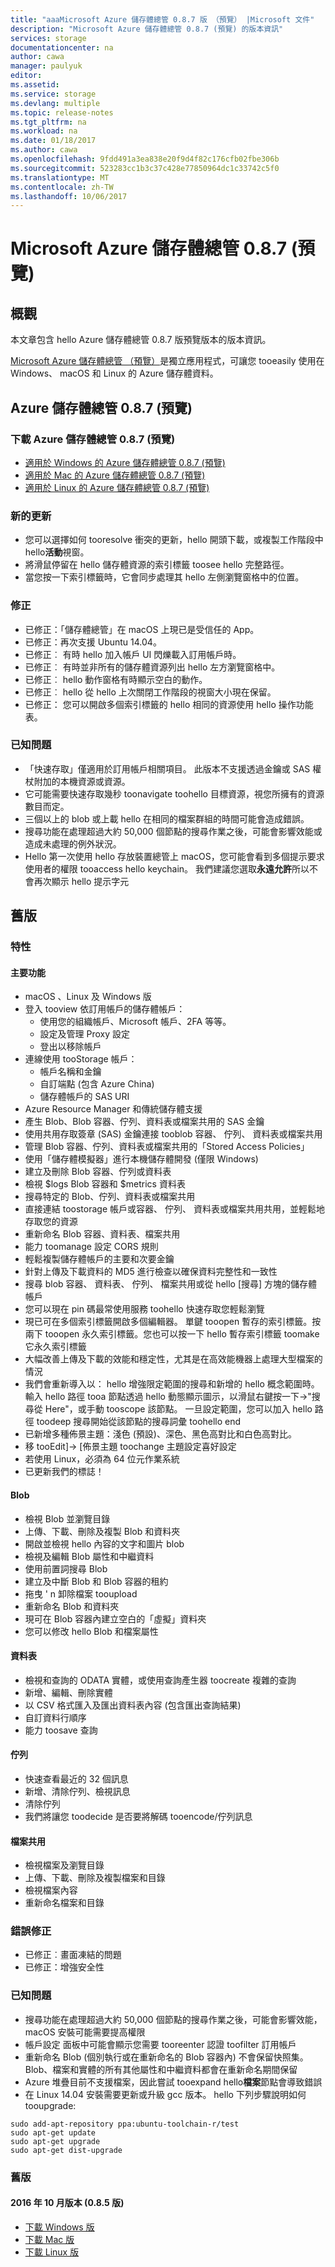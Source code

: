 ```yaml
---
title: "aaaMicrosoft Azure 儲存體總管 0.8.7 版 （預覽） |Microsoft 文件"
description: "Microsoft Azure 儲存體總管 0.8.7 (預覽) 的版本資訊"
services: storage
documentationcenter: na
author: cawa
manager: paulyuk
editor: 
ms.assetid: 
ms.service: storage
ms.devlang: multiple
ms.topic: release-notes
ms.tgt_pltfrm: na
ms.workload: na
ms.date: 01/18/2017
ms.author: cawa
ms.openlocfilehash: 9fdd491a3ea838e20f9d4f82c176cfb02fbe306b
ms.sourcegitcommit: 523283cc1b3c37c428e77850964dc1c33742c5f0
ms.translationtype: MT
ms.contentlocale: zh-TW
ms.lasthandoff: 10/06/2017
---
```

# <a name="microsoft-azure-storage-explorer-087-preview"></a>Microsoft Azure 儲存體總管 0.8.7 (預覽)
## <a name="overview"></a>概觀
本文章包含 hello Azure 儲存體總管 0.8.7 版預覽版本的版本資訊。

[Microsoft Azure 儲存體總管 （預覽）](./vs-azure-tools-storage-manage-with-storage-explorer.md)是獨立應用程式，可讓您 tooeasily 使用在 Windows、 macOS 和 Linux 的 Azure 儲存體資料。

## <a name="azure-storage-explorer-087-preview"></a>Azure 儲存體總管 0.8.7 (預覽)
### <a name="download-azure-storage-explorer-087-preview"></a>下載 Azure 儲存體總管 0.8.7 (預覽)
- [適用於 Windows 的 Azure 儲存體總管 0.8.7 (預覽)](https://go.microsoft.com/fwlink/?LinkId=708343)
- [適用於 Mac 的 Azure 儲存體總管 0.8.7 (預覽)](https://go.microsoft.com/fwlink/?LinkId=708342)
- [適用於 Linux 的 Azure 儲存體總管 0.8.7 (預覽)](https://go.microsoft.com/fwlink/?LinkId=722418)

### <a name="new-updates"></a>新的更新
* 您可以選擇如何 tooresolve 衝突的更新，hello 開頭下載，或複製工作階段中 hello**活動**視窗。
* 將滑鼠停留在 hello 儲存體資源的索引標籤 toosee hello 完整路徑。
* 當您按一下索引標籤時，它會同步處理其 hello 左側瀏覽窗格中的位置。

### <a name="fixes"></a>修正
* 已修正：「儲存體總管」在 macOS 上現已是受信任的 App。
* 已修正：再次支援 Ubuntu 14.04。
* 已修正︰ 有時 hello 加入帳戶 UI 閃爍載入訂用帳戶時。
* 已修正︰ 有時並非所有的儲存體資源列出 hello 左方瀏覽窗格中。
* 已修正︰ hello 動作窗格有時顯示空白的動作。
* 已修正︰ hello 從 hello 上次關閉工作階段的視窗大小現在保留。
* 已修正： 您可以開啟多個索引標籤的 hello 相同的資源使用 hello 操作功能表。

### <a name="known-issues"></a>已知問題
* 「快速存取」僅適用於訂用帳戶相關項目。 此版本不支援透過金鑰或 SAS 權杖附加的本機資源或資源。
* 它可能需要快速存取幾秒 toonavigate toohello 目標資源，視您所擁有的資源數目而定。
* 三個以上的 blob 或上載 hello 在相同的檔案群組的時間可能會造成錯誤。
* 搜尋功能在處理超過大約 50,000 個節點的搜尋作業之後，可能會影響效能或造成未處理的例外狀況。
* Hello 第一次使用 hello 存放裝置總管上 macOS，您可能會看到多個提示要求使用者的權限 tooaccess hello keychain。 我們建議您選取**永遠允許**所以不會再次顯示 hello 提示字元

## <a name="previous-releases"></a>舊版
### <a name="features"></a>特性
#### <a name="main-features"></a>主要功能
* macOS 、Linux 及 Windows 版
* 登入 tooview 依訂用帳戶的儲存體帳戶：
    * 使用您的組織帳戶、Microsoft 帳戶、2FA 等等。
    * 設定及管理 Proxy 設定
    * 登出以移除帳戶
* 連線使用 tooStorage 帳戶：
    * 帳戶名稱和金鑰
    * 自訂端點 (包含 Azure China)
    * 儲存體帳戶的 SAS URI
* Azure Resource Manager 和傳統儲存體支援
* 產生 Blob、Blob 容器、佇列、資料表或檔案共用的 SAS 金鑰
* 使用共用存取簽章 (SAS) 金鑰連接 tooblob 容器、 佇列、 資料表或檔案共用
* 管理 Blob 容器、佇列、資料表或檔案共用的「Stored Access Policies」
* 使用「儲存體模擬器」進行本機儲存體開發 (僅限 Windows)
* 建立及刪除 Blob 容器、佇列或資料表
* 檢視 $logs Blob 容器和 $metrics 資料表
* 搜尋特定的 Blob、佇列、資料表或檔案共用
* 直接連結 toostorage 帳戶或容器、 佇列、 資料表或檔案共用共用，並輕鬆地存取您的資源
* 重新命名 Blob 容器、資料表、檔案共用
* 能力 toomanage 設定 CORS 規則
* 輕鬆複製儲存體帳戶的主要和次要金鑰
* 針對上傳及下載資料的 MD5 進行檢查以確保資料完整性和一致性
* 搜尋 blob 容器、 資料表、 佇列、 檔案共用或從 hello [搜尋] 方塊的儲存體帳戶
* 您可以現在 pin 碼最常使用服務 toohello 快速存取您輕鬆瀏覽
* 現已可在多個索引標籤開啟多個編輯器。 單鍵 tooopen 暫存的索引標籤。按兩下 tooopen 永久索引標籤。您也可以按一下 hello 暫存索引標籤 toomake 它永久索引標籤
* 大幅改善上傳及下載的效能和穩定性，尤其是在高效能機器上處理大型檔案的情況
* 我們會重新導入以： hello 增強限定範圍的搜尋和新增的 hello 概念範圍時。 輸入 hello 路徑 tooa 節點透過 hello 動態顯示圖示，以滑鼠右鍵按一下->"搜尋從 Here"，或手動 tooscope 該節點。 一旦設定範圍，您可以加入 hello 路徑 toodeep 搜尋開始從該節點的搜尋詞彙 toohello end
* 已新增多種佈景主題：淺色 (預設)、深色、黑色高對比和白色高對比。
* 移 tooEdit]-> [佈景主題 toochange 主題設定喜好設定
* 若使用 Linux，必須為 64 位元作業系統
* 已更新我們的標誌！
#### <a name="blobs"></a>Blob
* 檢視 Blob 並瀏覽目錄
* 上傳、下載、刪除及複製 Blob 和資料夾
* 開啟並檢視 hello 內容的文字和圖片 blob
* 檢視及編輯 Blob 屬性和中繼資料
* 使用前置詞搜尋 Blob
* 建立及中斷 Blob 和 Blob 容器的租約
* 拖曳 ' n 卸除檔案 tooupload
* 重新命名 Blob 和資料夾
* 現可在 Blob 容器內建立空白的「虛擬」資料夾
* 您可以修改 hello Blob 和檔案屬性
#### <a name="tables"></a>資料表
* 檢視和查詢的 ODATA 實體，或使用查詢產生器 toocreate 複雜的查詢
* 新增、編輯、刪除實體
* 以 CSV 格式匯入及匯出資料表內容 (包含匯出查詢結果)
* 自訂資料行順序
* 能力 toosave 查詢
#### <a name="queues"></a>佇列
* 快速查看最近的 32 個訊息
* 新增、清除佇列、檢視訊息
* 清除佇列
* 我們將讓您 toodecide 是否要將解碼 tooencode/佇列訊息
#### <a name="file-shares"></a>檔案共用
* 檢視檔案及瀏覽目錄
* 上傳、下載、刪除及複製檔案和目錄
* 檢視檔案內容
* 重新命名檔案和目錄

### <a name="bug-fixes"></a>錯誤修正
* 已修正︰畫面凍結的問題
* 已修正：增強安全性

### <a name="known-issues"></a>已知問題
* 搜尋功能在處理超過大約 50,000 個節點的搜尋作業之後，可能會影響效能，macOS 安裝可能需要提高權限
* 帳戶設定 面板中可能會顯示您需要 tooreenter 認證 toofilter 訂用帳戶
* 重新命名 Blob (個別執行或在重新命名的 Blob 容器內) 不會保留快照集。 Blob、檔案和實體的所有其他屬性和中繼資料都會在重新命名期間保留
* Azure 堆疊目前不支援檔案，因此嘗試 tooexpand hello**檔案**節點會導致錯誤
* 在 Linux 14.04 安裝需要更新或升級 gcc 版本。 hello 下列步驟說明如何 tooupgrade:

```
sudo add-apt-repository ppa:ubuntu-toolchain-r/test
sudo apt-get update
sudo apt-get upgrade
sudo apt-get dist-upgrade
```

### <a name="previous-versions"></a>舊版
#### <a name="october-2016-release-version-085"></a>2016 年 10 月版本 (0.8.5 版)
* [下載 Windows 版](https://go.microsoft.com/fwlink/?LinkId=809306)
* [下載 Mac 版](https://go.microsoft.com/fwlink/?LinkId=809307)
* [下載 Linux 版](https://go.microsoft.com/fwlink/?LinkId=809308)

